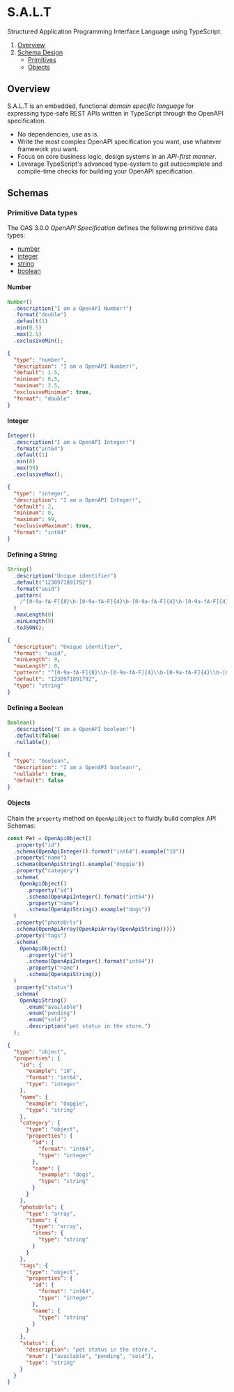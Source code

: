 # S.A.L.T

Structured Application Programming Interface Language using TypeScript.

1. [Overview](#overview)
2. [Schema Design](#schemas)
   - [Primitives](#primitive-data-types)
   - [Objects](#objects)

## Overview

S.A.L.T is an embedded, functional _domain specific language_ for expressing type-safe REST APIs written in TypeScript through the OpenAPI specification.

- No dependencies, use as is.
- Write the most complex OpenAPI specification you want, use whatever framework you want.
- Focus on core business logic, design systems in an _API-first manner_.
- Leverage TypeScript's advanced type-system to get autocomplete and compile-time checks for building your OpenAPI specification.

## Schemas

### Primitive Data types

The OAS 3.0.0 _OpenAPI Specification_ defines the following primitive data types:

- [number](#defining-a-number)
- [integer](#defining-a-integer)
- [string](#defining-a-string)
- [boolean](#defining-a-boolean)

#### Number

```ts
Number()
  .description("I am a OpenAPI Number!")
  .format("double")
  .default(1)
  .min(0.5)
  .max(2.5)
  .exclusiveMin();
```

```json
{
  "type": "number",
  "description": "I am a OpenAPI Number!",
  "default": 1.5,
  "minimum": 0.5,
  "maximum": 2.5,
  "exclusiveMinimum": true,
  "format": "double"
}
```

#### Integer

```ts
Integer()
  .description("I am a OpenAPI Integer!")
  .format("int64")
  .default(1)
  .min(0)
  .max(99)
  .exclusiveMax();
```

```json
{
  "type": "integer",
  "description": "I am a OpenAPI Integer!",
  "default": 2,
  "minimum": 0,
  "maximum": 99,
  "exclusiveMaximum": true,
  "format": "int64"
}
```

#### Defining a String

```ts
String()
  .description("Unique identifier")
  .default("1238971891792")
  .format("uuid")
  .pattern(
    /^[0-9a-fA-F]{8}\b-[0-9a-fA-F]{4}\b-[0-9a-fA-F]{4}\b-[0-9a-fA-F]{4}\b-[0-9a-fA-F]{12}$/
  )
  .maxLength(0)
  .minLength(9)
  .toJSON();
```

```json
{
  "description": "Unique identifier",
  "format": "uuid",
  "minLength": 9,
  "maxLength": 0,
  "pattern": "^[0-9a-fA-F]{8}\\b-[0-9a-fA-F]{4}\\b-[0-9a-fA-F]{4}\\b-[0-9a-fA-F]{4}\\b-[0-9a-fA-F]{12}$",
  "default": "1238971891792",
  "type": "string"
}
```

#### Defining a Boolean

```ts
Boolean()
  .description("I am a OpenAPI boolean!")
  .default(false)
  .nullable();
```

```json
{
  "type": "boolean",
  "description": "I am a OpenAPI boolean!",
  "nullable": true,
  "default": false
}
```

#### Objects

Chain the `property` method on `OpenApiObject` to fluidly build complex API Schemas:

```ts
const Pet = OpenApiObject()
  .property("id")
  .schema(OpenApiInteger().format("int64").example("10"))
  .property("name")
  .schema(OpenApiString().example("doggie"))
  .property("category")
  .schema(
    OpenApiObject()
      .property("id")
      .schema(OpenApiInteger().format("int64"))
      .property("name")
      .schema(OpenApiString().example("dogs"))
  )
  .property("photoUrls")
  .schema(OpenApiArray(OpenApiArray(OpenApiString())))
  .property("tags")
  .schema(
    OpenApiObject()
      .property("id")
      .schema(OpenApiInteger().format("int64"))
      .property("name")
      .schema(OpenApiString())
  )
  .property("status")
  .schema(
    OpenApiString()
      .enum("available")
      .enum("pending")
      .enum("sold")
      .description("pet status in the store.")
  );
```

```json
{
  "type": "object",
  "properties": {
    "id": {
      "example": "10",
      "format": "int64",
      "type": "integer"
    },
    "name": {
      "example": "doggie",
      "type": "string"
    },
    "category": {
      "type": "object",
      "properties": {
        "id": {
          "format": "int64",
          "type": "integer"
        },
        "name": {
          "example": "dogs",
          "type": "string"
        }
      }
    },
    "photoUrls": {
      "type": "array",
      "items": {
        "type": "array",
        "items": {
          "type": "string"
        }
      }
    },
    "tags": {
      "type": "object",
      "properties": {
        "id": {
          "format": "int64",
          "type": "integer"
        },
        "name": {
          "type": "string"
        }
      }
    },
    "status": {
      "description": "pet status in the store.",
      "enum": ["available", "pending", "sold"],
      "type": "string"
    }
  }
}
```
